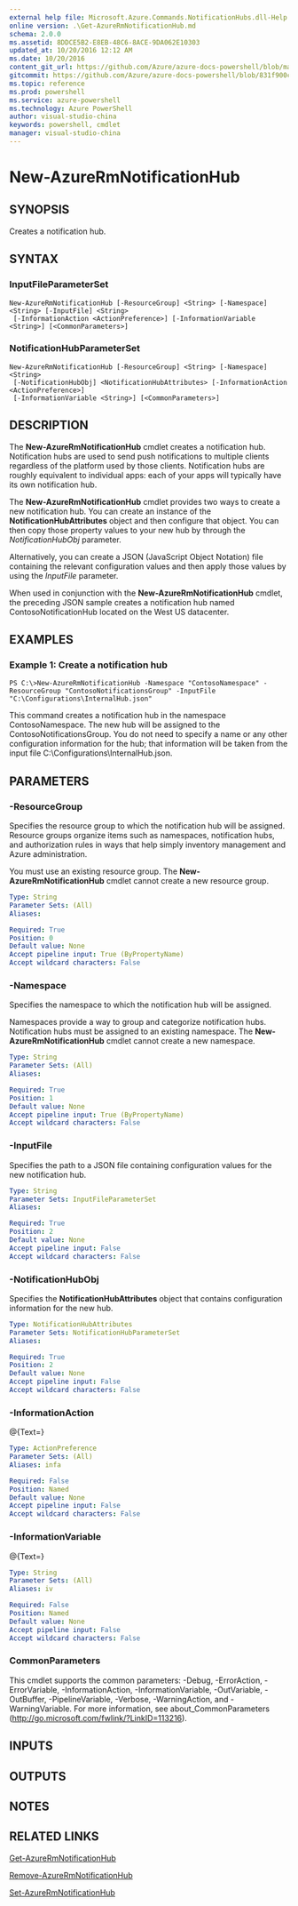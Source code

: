 ```yaml
---
external help file: Microsoft.Azure.Commands.NotificationHubs.dll-Help.xml
online version: .\Get-AzureRmNotificationHub.md
schema: 2.0.0
ms.assetid: 8DDCE5B2-E8EB-48C6-8ACE-9DA062E10303
updated_at: 10/20/2016 12:12 AM
ms.date: 10/20/2016
content_git_url: https://github.com/Azure/azure-docs-powershell/blob/master/azureps-cmdlets-docs/ResourceManager/AzureRM.NotificationHubs/v2.1.0/New-AzureRmNotificationHub.md
gitcommit: https://github.com/Azure/azure-docs-powershell/blob/831f900c1a4babea8fcc8817cfbc25252a1aa872/azureps-cmdlets-docs/ResourceManager/AzureRM.NotificationHubs/v2.1.0/New-AzureRmNotificationHub.md
ms.topic: reference
ms.prod: powershell
ms.service: azure-powershell
ms.technology: Azure PowerShell
author: visual-studio-china
keywords: powershell, cmdlet
manager: visual-studio-china
---
```


# New-AzureRmNotificationHub

## SYNOPSIS
Creates a notification hub.

## SYNTAX

### InputFileParameterSet
```
New-AzureRmNotificationHub [-ResourceGroup] <String> [-Namespace] <String> [-InputFile] <String>
 [-InformationAction <ActionPreference>] [-InformationVariable <String>] [<CommonParameters>]
```

### NotificationHubParameterSet
```
New-AzureRmNotificationHub [-ResourceGroup] <String> [-Namespace] <String>
 [-NotificationHubObj] <NotificationHubAttributes> [-InformationAction <ActionPreference>]
 [-InformationVariable <String>] [<CommonParameters>]
```

## DESCRIPTION
The **New-AzureRmNotificationHub** cmdlet creates a notification hub.
Notification hubs are used to send push notifications to multiple clients regardless of the platform used by those clients.
Notification hubs are roughly equivalent to individual apps: each of your apps will typically have its own notification hub.

The **New-AzureRmNotificationHub** cmdlet provides two ways to create a new notification hub.
You can create an instance of the **NotificationHubAttributes** object and then configure that object.
You can then copy those property values to your new hub by through the *NotificationHubObj* parameter.

Alternatively, you can create a JSON (JavaScript Object Notation) file containing the relevant configuration values and  then apply those values by using the *InputFile* parameter.

When used in conjunction with the **New-AzureRmNotificationHub** cmdlet, the preceding JSON sample creates a notification hub named ContosoNotificationHub located on the West US datacenter.

## EXAMPLES

### Example 1: Create a notification hub
```
PS C:\>New-AzureRmNotificationHub -Namespace "ContosoNamespace" -ResourceGroup "ContosoNotificationsGroup" -InputFile "C:\Configurations\InternalHub.json"
```

This command creates a notification hub in the namespace ContosoNamespace.
The new hub will be assigned to the ContosoNotificationsGroup.
You do not need to specify a name or any other configuration information for the hub; that information will be taken from the input file C:\Configurations\InternalHub.json.

## PARAMETERS

### -ResourceGroup
Specifies the resource group to which the notification hub will be assigned.
Resource groups organize items such as namespaces, notification hubs, and authorization rules in ways that help simply inventory management and Azure administration.

You must use an existing resource group.
The **New-AzureRmNotificationHub** cmdlet cannot create a new resource group.

```yaml
Type: String
Parameter Sets: (All)
Aliases: 

Required: True
Position: 0
Default value: None
Accept pipeline input: True (ByPropertyName)
Accept wildcard characters: False
```

### -Namespace
Specifies the namespace to which the notification hub will be assigned.

Namespaces provide a way to group and categorize notification hubs.
Notification hubs must be assigned to an existing namespace.
The **New-AzureRmNotificationHub** cmdlet cannot create a new namespace.

```yaml
Type: String
Parameter Sets: (All)
Aliases: 

Required: True
Position: 1
Default value: None
Accept pipeline input: True (ByPropertyName)
Accept wildcard characters: False
```

### -InputFile
Specifies the path to a JSON file containing configuration values for the new notification hub.

```yaml
Type: String
Parameter Sets: InputFileParameterSet
Aliases: 

Required: True
Position: 2
Default value: None
Accept pipeline input: False
Accept wildcard characters: False
```

### -NotificationHubObj
Specifies the **NotificationHubAttributes** object that contains configuration information for the new hub.

```yaml
Type: NotificationHubAttributes
Parameter Sets: NotificationHubParameterSet
Aliases: 

Required: True
Position: 2
Default value: None
Accept pipeline input: False
Accept wildcard characters: False
```

### -InformationAction
@{Text=}

```yaml
Type: ActionPreference
Parameter Sets: (All)
Aliases: infa

Required: False
Position: Named
Default value: None
Accept pipeline input: False
Accept wildcard characters: False
```

### -InformationVariable
@{Text=}

```yaml
Type: String
Parameter Sets: (All)
Aliases: iv

Required: False
Position: Named
Default value: None
Accept pipeline input: False
Accept wildcard characters: False
```

### CommonParameters
This cmdlet supports the common parameters: -Debug, -ErrorAction, -ErrorVariable, -InformationAction, -InformationVariable, -OutVariable, -OutBuffer, -PipelineVariable, -Verbose, -WarningAction, and -WarningVariable. For more information, see about_CommonParameters (http://go.microsoft.com/fwlink/?LinkID=113216).

## INPUTS

## OUTPUTS

## NOTES

## RELATED LINKS

[Get-AzureRmNotificationHub](.\Get-AzureRmNotificationHub.md)

[Remove-AzureRmNotificationHub](.\Remove-AzureRmNotificationHub.md)

[Set-AzureRmNotificationHub](.\Set-AzureRmNotificationHub.md)


